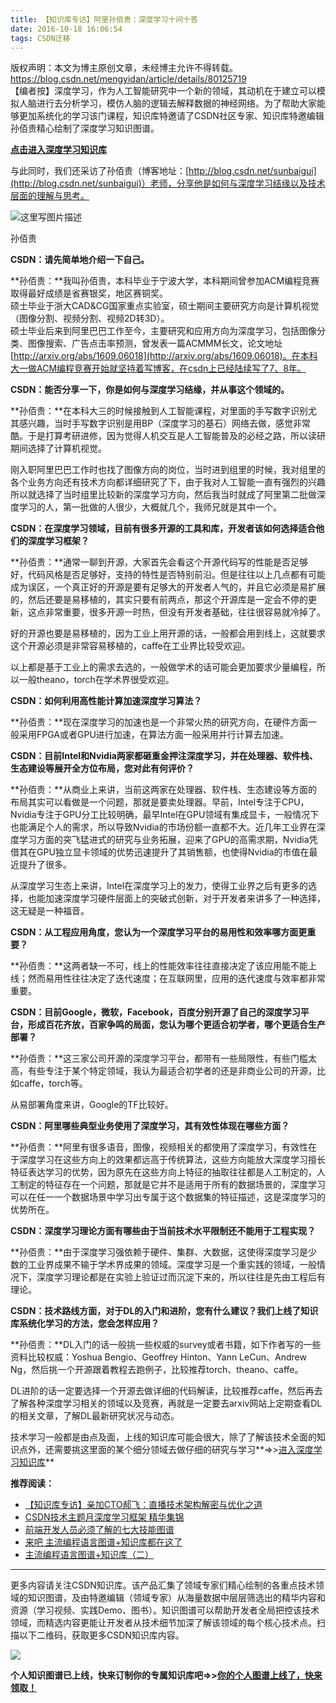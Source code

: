 ```yaml
---
title: 【知识库专访】阿里孙佰贵：深度学习十问十答
date: 2016-10-18 16:06:54
tags: CSDN迁移
---
```

 版权声明：本文为博主原创文章，未经博主允许不得转载。 https://blog.csdn.net/mengyidan/article/details/80125719   
  【编者按】深度学习，作为人工智能研究中一个新的领域，其动机在于建立可以模拟人脑进行去分析学习，模仿人脑的逻辑去解释数据的神经网络。为了帮助大家能够更加系统化的学习该门课程，知识库特邀请了CSDN社区专家、知识库特邀编辑孙佰贵精心绘制了深度学习知识图谱。

**[点击进入深度学习知识库](http://lib.csdn.net/base/deeplearning)**

与此同时，我们还采访了孙佰贵（博客地址：[http://blog.csdn.net/sunbaigui](http://blog.csdn.net/sunbaigui)）老师，分享他是如何与深度学习结缘以及技术层面的理解与思考。



![这里写图片描述](https://img-blog.csdn.net/20161018160401672)



孙佰贵

**CSDN：请先简单地介绍一下自己。**

**孙佰贵：**我叫孙佰贵，本科毕业于宁波大学，本科期间曾参加ACM编程竞赛取得最好成绩是省赛银奖，地区赛铜奖。   
 硕士毕业于浙大CAD&CG国家重点实验室，硕士期间主要研究方向是计算机视觉（图像分割、视频分割、视频2D转3D）。   
 硕士毕业后来到阿里巴巴工作至今，主要研究和应用方向为深度学习，包括图像分类、图像搜索、广告点击率预测，曾发表一篇ACMMM长文，论文地址[http://arxiv.org/abs/1609.06018](http://arxiv.org/abs/1609.06018)。在本科大一做ACM编程竞赛开始就坚持着写博客，在csdn上已经陆续写了7、8年。

**CSDN：能否分享一下，你是如何与深度学习结缘，并从事这个领域的。**

**孙佰贵：**在本科大三的时候接触到人工智能课程，对里面的手写数字识别尤其感兴趣，当时手写数字识别是用BP（深度学习的基石）网络去做，感觉非常酷。于是打算考研进修，因为觉得人机交互是人工智能普及的必经之路，所以读研期间选择了计算机视觉。

刚入职阿里巴巴工作时也找了图像方向的岗位，当时进到组里的时候，我对组里的各个业务方向还有技术方向都详细研究了下，由于我对人工智能一直有强烈的兴趣所以就选择了当时组里比较新的深度学习方向，然后我当时就成了阿里第二批做深度学习的人，第一批做的人很少，大概就几个，我师兄就是其中一个。

**CSDN：在深度学习领域，目前有很多开源的工具和库，开发者该如何选择适合他们的深度学习框架？**

**孙佰贵：**通常一聊到开源，大家首先会看这个开源代码写的性能是否足够好，代码风格是否足够好，支持的特性是否特别前沿。但是往往以上几点都有可能成为误区，一个真正好的开源是要有足够大的开发者人气的，并且它必须是易扩展的，然后还要是易移植的，其实只要有前两点，那这个开源库是一定会不停的更新，这点非常重要，很多开源一时热，但没有开发者基础，往往很容易就冷掉了。

好的开源也要是易移植的，因为工业上用开源的话，一般都会用到线上，这就要求这个开源必须是非常容易移植的，caffe在工业界比较受欢迎。

以上都是基于工业上的需求去选的，一般做学术的话可能会更加要求少量编程，所以一般theano，torch在学术界很受欢迎。

**CSDN：如何利用高性能计算加速深度学习算法？**

**孙佰贵：**现在深度学习的加速也是一个非常火热的研究方向，在硬件方面一般采用FPGA或者GPU进行加速，在算法方面一般采用并行计算去加速。

**CSDN：目前Intel和Nvidia两家都砸重金押注深度学习，并在处理器、软件栈、生态建设等展开全方位布局，您对此有何评价？**

**孙佰贵：**从商业上来讲，当前这两家在处理器、软件栈、生态建设等方面的布局其实可以看做是一个问题，那就是要卖处理器。早前，Intel专注于CPU，Nvidia专注于GPU分工比较明确，最早Intel在GPU领域有集成显卡，一般情况下也能满足个人的需求，所以导致Nvidia的市场份额一直都不大。近几年工业界在深度学习方面的突飞猛进式的研究与业务拓展，迎来了GPU的高需求期，Nvidia凭借其在GPU独立显卡领域的优势迅速提升了其销售额，也使得Nvidia的市值在最近提升了很多。

从深度学习生态上来讲，Intel在深度学习上的发力，使得工业界之后有更多的选择，也能加速深度学习硬件层面上的突破式创新，对于开发者来讲多了一种选择，这无疑是一种福音。

**CSDN：从工程应用角度，您认为一个深度学习平台的易用性和效率哪方面更重要？**

**孙佰贵：**这两者缺一不可，线上的性能效率往往直接决定了该应用能不能上线；然而易用性往往决定了迭代速度；在互联网里，应用的迭代速度与效率都非常重要。

**CSDN：目前Google，微软，Facebook，百度分别开源了自己的深度学习平台，形成百花齐放，百家争鸣的局面，您认为哪个更适合初学者，哪个更适合生产部署？**

**孙佰贵：**这三家公司开源的深度学习平台，都带有一些局限性，有些门槛太高，有些专注于某个特定领域，我认为最适合初学者的还是非商业公司的开源，比如caffe，torch等。

从易部署角度来讲，Google的TF比较好。

**CSDN：阿里哪些典型业务使用了深度学习，其有效性体现在哪些方面？**

**孙佰贵：**阿里有很多语音，图像，视频相关的都使用了深度学习，有效性在于深度学习在这些方向上的效果都远高于传统算法，这些方向能放大深度学习擅长特征表达学习的优势，因为原先在这些方向上特征的抽取往往都是人工制定的，人工制定的特征存在一个问题，那就是它并不是适用于所有的数据场景的，深度学习可以在任一一个数据场景中学习出专属于这个数据集的特征描述，这是深度学习的优势所在。

**CSDN：深度学习理论方面有哪些由于当前技术水平限制还不能用于工程实现？**

**孙佰贵：**由于深度学习强依赖于硬件、集群、大数据，这使得深度学习是少数的工业界成果不输于学术界成果的领域。深度学习是一个重实践的领域，一般情况下，深度学习理论都是在实验上验证过而沉淀下来的，所以往往是先由工程后有理论。

**CSDN：技术路线方面，对于DL的入门和进阶，您有什么建议？我们上线了知识库系统化学习的方法，您会怎样应用？**

**孙佰贵：**DL入门的话一般挑一些权威的survey或者书籍，如下作者写的一些资料比较权威：Yoshua Bengio、Geoffrey Hinton、Yann LeCun、Andrew Ng，然后挑一个开源跟着教程去跑例子，比较推荐torch、theano、caffe。

DL进阶的话一定要选择一个开源去做详细的代码解读，比较推荐caffe，然后再去了解各种深度学习相关的领域以及竞赛，再就是一定要去arxiv网站上定期查看DL的相关文章，了解DL最新研究状况与动态。

技术学习一般都是由点及面，上线的知识库可能会很大，除了了解该技术全面的知识点外，还需要挑这里面的某个细分领域去做仔细的研究与学习**=>>[进入深度学习知识库](http://lib.csdn.net/base/deeplearning)**

**推荐阅读：**


  * [【知识库专访】亲加CTO郝飞：直播技术架构解密与优化之道]() 
  * [CSDN技术主题月深度学习框架 精华集锦]() 
  * [前端开发人员必须了解的七大技能图谱]() 
  * [来吧 主流编程语言图谱+知识库都在这了]() 
  * [主流编程语言图谱+知识库（二）]() 
--------
更多内容请关注CSDN知识库。该产品汇集了领域专家们精心绘制的各重点技术领域的知识图谱，及由特邀编辑（领域专家）从海量数据中层层筛选出的精华内容和资源（学习视频、实践Demo、图书）。知识图谱可以帮助开发者全局把控该技术领域，而精选内容更能让开发者从技术细节加深了解该领域的每个核心技术点。扫描以下二维码，获取更多CSDN知识库内容。



![](https://img-blog.csdn.net/20161009102038232)

**个人知识图谱已上线，快来订制你的专属知识库吧=>>[你的个人图谱上线了，快来领取！](http://blog.csdn.net/baiyuzhong2012/article/details/52587847)**

   
  